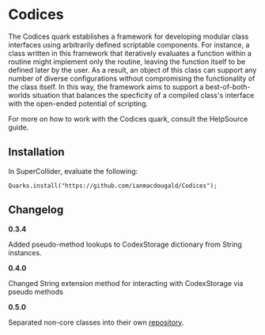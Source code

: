 # Codices 

The Codices quark establishes a framework for developing modular class interfaces using arbitrarily defined scriptable components. For instance, a class written in this framework that iteratively evaluates a function within a routine might implement only the routine, leaving the function itself to be defined later by the user. As a result, an object of this class can support any number of diverse configurations without compromising the functionality of the class itself. In this way, the framework aims to support a best-of-both-worlds situation that balances the specficity of a compiled class's interface with the open-ended potential of scripting.

For more on how to work with the Codices quark, consult the HelpSource guide.

## Installation

In SuperCollider, evaluate the following: 

`Quarks.install("https://github.com/ianmacdougald/Codices");`

## Changelog 

**0.3.4** 

Added pseudo-method lookups to CodexStorage dictionary from String instances. 

**0.4.0**

Changed String extension method for interacting with CodexStorage via pseudo methods

**0.5.0**

Separated non-core classes into their own [repository](https://github.com/ianmacdougald/CodicesMore).


